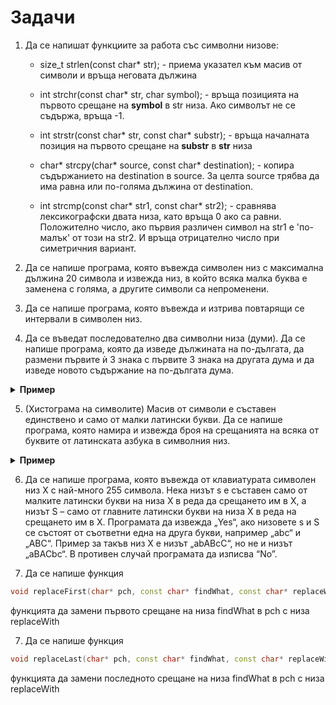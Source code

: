 # Задачи

1. Да се напишат функциите за работа със символни низове:
	- size_t strlen(const char* str); - приема указател към масив от символи и връща неговата дължина

	- int strchr(const char* str, char symbol); - връща позицията на първото срещане на **symbol** в str низа. Ако символът не се съдържа, връща -1.

	- int strstr(const char* str, const char* substr); - връща началната позиция на първото срещане на **substr** в **str** низа

	- char* strcpy(char* source, const char* destination); - копира съдържанието на destination в source. За целта source трябва да има равна или по-голяма дължина от destination.

	- int strcmp(const char* str1, const char* str2); - сравнява лексикографски двата низа, като връща 0 ако са равни. Положително число, ако първия различен символ на str1 е 'по-малък' от този на str2. И връща отрицателно число при симетричния вариант.

2. Да се напише програма, която въвежда символен низ с максимална дължина 20 символа и извежда низ, в който всяка малка буква е заменена с голяма, а другите символи са непроменени.

3. Да се напише програма, която въвежда и изтрива повтарящи се интервали в символен низ.

4. Да се въведат последователно двa символни низа (думи). Да се напише програма, която да изведе дължината на по-дългата, да размени първите ѝ 3 знака с първите 3 знака на другата дума и да изведе новото съдържание на по-дългата дума.

<details>
<summary>
<b>Пример</b>
</summary>


```
student university

Изход:
10 stuversity
```

</details>

5. (Хистограма на символите) Масив от символи е съставен единствено и само от малки латински букви. Да се напише програма, която намира и извежда броя на срещанията на всяка от буквите от латинската азбука в символния низ.

<details>
<summary>
<b>Пример</b>
</summary>


```
anaconda -> a 3, b 0, c 1, d 1 …

```
</details>

6. Да се напише програма, която въвежда от клавиатурата символен низ Х с най-много 255 символа. Нека низът s е съставен само от малките латински букви на низа Х в реда да срещането им в Х, а низът S – само от главните латински букви на низа Х в реда на срещането им в Х. Програмата да извежда „Yes“, ако низовете s и S се състоят от съответни една на друга букви, например „abc“ и „ABC“. Пример за такъв низ Х е низът „abABcC“, но не и низът „aBACbc“. В противен случай програмата да изписва “No”.


7. Да се напише функция
```c++
void replaceFirst(char* pch, const char* findWhat, const char* replaceWith);
```
функцията да замени първото срещане на низа findWhat в pch с низа replaceWith 

7. Да се напише функция
```c++
void replaceLast(char* pch, const char* findWhat, const char* replaceWith);
```
функцията да замени последното срещане на низа findWhat в pch с низа replaceWith